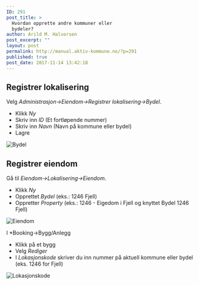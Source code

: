 ```yaml
---
ID: 291
post_title: >
  Hvordan opprette andre kommuner eller
  bydeler?
author: Arild M. Halvorsen
post_excerpt: ""
layout: post
permalink: http://manual.aktiv-kommune.no/?p=291
published: true
post_date: 2017-11-14 13:42:18
---
```

## Registrer lokalisering
Velg *Administrasjon->Eiendom->Registrer lokalisering->Bydel*.
- Klikk *Ny*
- Skriv inn *ID* (Et fortløpende nummer)
- Skriv inn *Navn* (Navn på kommune eller bydel)
- Lagre

![Bydel](http://manual.aktiv-kommune.no/wp-content/uploads/2017/11/lokalisering_bydel-e1511167484971.png)

## Registrer eiendom
Gå til *Eiendom->Lokalisering->Eiendom*.

- Klikk *Ny*
- Opprettet *Bydel* (eks.: 1246 Fjell)
- Oppretter *Property* (eks.: 1246 - Eigedom i Fjell og knyttet Bydel 1246 Fjell)

![Eiendom](http://manual.aktiv-kommune.no/wp-content/uploads/2017/11/eiendom_lokalisering-e1511170040257.png)

I *Booking->Bygg/Anlegg
- Klikk på et bygg
- Velg *Rediger*
- I *Lokasjonskode* skriver du inn nummer på aktuell kommune eller bydel (eks. 1246 for Fjell)

![Lokasjonskode](http://manual.aktiv-kommune.no/wp-content/uploads/2017/11/lokasjonskode-e1511166959477.png)